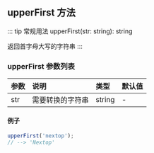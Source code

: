 ## upperFirst 方法
::: tip 常规用法
upperFirst(str: string): string 

返回首字母大写的字符串
:::


### upperFirst 参数列表
| 参数          | 说明                 | 类型     | 默认值   |
| :----------- |:-----------------| :--------| :--------|
| str         | 需要转换的字符串     | string       | -      |

#### 例子

```js
upperFirst('nextop'); 
// --> 'Nextop'
```
